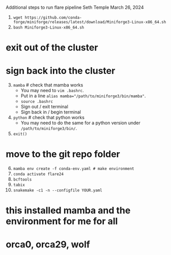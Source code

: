 Additional steps to run flare pipeline
Seth Temple
March 26, 2024

1. `wget https://github.com/conda-forge/miniforge/releases/latest/download/Miniforge3-Linux-x86_64.sh` 
2. `bash Miniforge3-Linux-x86_64.sh`
# exit out of the cluster
# sign back into the cluster
3. `mamba` # check that mamba works
    - You may need to `vim .bashrc`.
    - Put in a line `alias mamba="/path/to/miniforge3/bin/mamba"`.
    - `source .bashrc`
    - Sign out / exit terminal
    - Sign back in / begin terminal 
4. `python` # check that python works
    - You may need to do the same for a python version under `/path/to/miniforge3/bin/`.
5. `exit()`
# move to the git repo folder
6. `mamba env create -f conda-env.yaml # make environment`
7. `conda activate flare24`
8. `bcftools`
9. `tabix`
10. `snakemake -c1 -n --configfile YOUR.yaml`

# this installed mamba and the environment for me for all
# orca0, orca29, wolf


